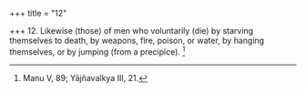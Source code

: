 +++
title = "12"

+++
12. Likewise (those) of men who voluntarily (die) by starving themselves to death, by weapons, fire, poison, or water, by hanging themselves, or by jumping (from a precipice). [^7] 


[^7]:  Manu V, 89; Yājñavalkya III, 21.
